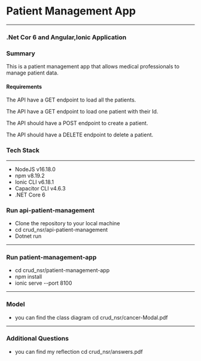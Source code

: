 # Patient Management App
___
### .Net Cor 6 and Angular,Ionic  Application



### Summary
This is a patient management app that allows medical professionals to manage patient data.

#### Requirements

The API  have a GET endpoint to load all the patients.

The API  have a GET endpoint to load one patient with their Id.

The API should have a POST endpoint to create a patient.

The API should have a DELETE endpoint to delete a patient.

### Tech Stack

---
- NodeJS v16.18.0
- npm v8.19.2
- Ionic CLI v6.18.1
- Capacitor CLI v4.6.3
- .NET Core 6


### Run api-patient-management
- Clone the repository to your local machine
- cd crud_nsr/api-patient-management
- Dotnet run

---

### Run patient-management-app
- cd crud_nsr/patient-management-app
- npm install
- ionic serve --port 8100
---




### Model
- you can find the class diagram  cd crud_nsr/cancer-Modal.pdf
---

### Additional Questions
- you can find my reflection  cd crud_nsr/answers.pdf 

